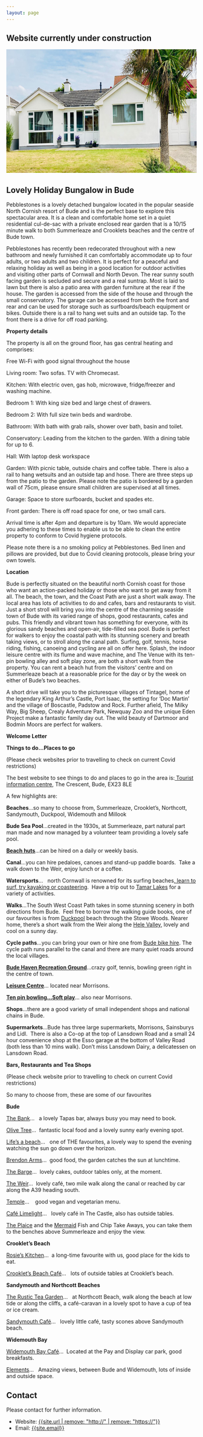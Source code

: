 ```yaml
---
layout: page
---
```

## Website currently under construction

<picture>
    <source type="image/webp" srcset="/assets/uploads/bude_house.webp">
    <img alt="Pebblestone" src="/assets/uploads/bude_house.jpg" width="740" height="326" />
</picture>

## Lovely Holiday Bungalow in Bude

Pebblestones is a lovely detached bungalow located in the popular seaside North Cornish resort of Bude and is the perfect base to explore this spectacular area. It is a clean and comfortable home set in a quiet residential cul-de-sac with a private enclosed rear garden that is a 10/15 minute walk to both Summerleaze and Crooklets beaches and the centre of Bude town.

Pebblestones has recently been redecorated throughout with a new bathroom and newly furnished it can comfortably accommodate up to four adults, or two adults and two children.  It is perfect for a peaceful and relaxing holiday as well as being in a good location for outdoor activities and visiting other parts of Cornwall and North Devon.
The rear sunny south facing garden is secluded and secure and a real suntrap. Most is laid to lawn but there is also a patio area with garden furniture at the rear if the house.  The garden is accessed from the side of the house and through the small conservatory. The garage can be accessed from both the front and rear and can be used for storage such as surfboards/beach equipment or bikes. Outside there is a rail to hang wet suits and an outside tap. To the front there is a drive for off road parking.

**Property details**

The property is all on the ground floor, has gas central heating and comprises:

Free Wi-Fi with good signal throughout the house 

Living room: Two sofas. TV with Chromecast.

Kitchen: With electric oven, gas hob, microwave, fridge/freezer and washing machine.

Bedroom 1: With king size bed and large chest of drawers.

Bedroom 2: With full size twin beds and wardrobe.

Bathroom: With bath with grab rails, shower over bath, basin and toilet.

Conservatory: Leading from the kitchen to the garden.  With a dining table for up to 6.

Hall: With laptop desk workspace

Garden: With picnic table, outside chairs and coffee table. There is also a rail to hang wetsuits and an outside tap and hose.  There are three steps up from the patio to the garden.  Please note the patio is bordered by a garden wall of 75cm, please ensure small children are supervised at all times.

Garage: Space to store surfboards, bucket and spades etc.

Front garden: There is off road space for one, or two small cars.

Arrival time is after 4pm and departure is by 10am.  We would appreciate you adhering to these times to enable us to be able to clean the entire property to conform to Covid hygiene protocols.

Please note there is a no smoking policy at Pebblestones.  Bed linen and pillows are provided, but due to Covid cleaning protocols, please bring your own towels.

**Location**

Bude is perfectly situated on the beautiful north Cornish coast for those who want an action-packed holiday or those who want to get away from it all. The beach, the town, and the Coast Path are just a short walk away. The local area has lots of activities to do and cafes, bars and restaurants to visit. Just a short stroll will bring you into the centre of the charming seaside town of Bude with its varied range of shops, good restaurants, cafes and pubs. This friendly and vibrant town has something for everyone, with its glorious sandy beaches and open-air, tide-filled sea pool. Bude is perfect for walkers to enjoy the coastal path with its stunning scenery and breath taking views, or to stroll along the canal path. Surfing, golf, tennis, horse riding, fishing, canoeing and cycling are all on offer here. Splash, the indoor leisure centre with its flume and wave machine, and The Venue with its ten-pin bowling alley and soft play zone, are both a short walk from the property. You can rent a beach hut from the visitors’ centre and on Summerleaze beach at a reasonable price for the day or by the week on either of Bude’s two beaches.

A short drive will take you to the picturesque villages of Tintagel, home of the legendary King Arthur’s Castle, Port Isaac, the setting for ‘Doc Martin’ and the village of Boscastle, Padstow and Rock. Further afield, The Milky Way, Big Sheep, Crealy Adventure Park, Newquay Zoo and the unique Eden Project make a fantastic family day out. The wild beauty of Dartmoor and Bodmin Moors are perfect for walkers.

**Welcome Letter**

**Things to do…Places to go**

(Please check websites prior to travelling to check on current Covid restrictions)

The best website to see things to do and places to go in the area is:[ Tourist information centre](https://www.visitbude.info/contact-bude-tourist-information-centre/), The Crescent, Bude, EX23 8LE

A few highlights are:

**Beaches**…so many to choose from, Summerleaze, Crooklet’s, Northcott, Sandymouth, Duckpool, Widemouth and Millook

**Bude Sea Pool**…created in the 1930s, at Summerleaze, part natural part man made and now managed by a volunteer team providing a lovely safe pool.

**[Beach huts](https://www.visitbude.info/beach-lovers/hire-a-beach-hut/)**…can be hired on a daily or weekly basis.

**Canal**…you can hire pedaloes, canoes and stand-up paddle boards.  Take a walk down to the Weir, enjoy lunch or a coffee.

**Watersports**…   north Cornwall is renowned for its surfing beaches[, learn to surf, try kayaking or coasteering](https://www.shorelineactivities.co.uk/meet.shoreline.in.bude.cornwall/Simon+Hammond/51).  Have a trip out to [Tamar Lakes](https://www.swlakestrust.org.uk/Pages/Site/activities/Category/tamar-lakes) for a variety of activities.

**Walks**…The South West Coast Path takes in some stunning scenery in both directions from Bude.  Feel free to borrow the walking guide books, one of our favourites is from [Duckpool](https://www.nationaltrust.org.uk/sandymouth/trails/sandymouth-to-duckpool-and-stowe-wood-circular-walk) beach through the Stowe Woods. Nearer home, there’s a short walk from the Weir along the [Hele Valley](https://www.southwestcoastpath.org.uk/print-walk/565), lovely and cool on a sunny day.

**Cycle paths**…you can bring your own or hire one from [Bude bike hire](https://budebikehire.co.uk). The cycle path runs parallel to the canal and there are many quiet roads around the local villages.

**[Bude Haven Recreation Ground](http://www.budehavenrec.co.uk)**…crazy golf, tennis, bowling green right in the centre of town.

**[Leisure Centre](https://www.better.org.uk/leisure-centre/cornwall/bude-leisure-centre)**… located near Morrisons.

**[Ten pin bowling...Soft play](https://thevenuebude.co.uk)**... also near Morrisons.

**Shops**…there are a good variety of small independent shops and national chains in Bude. 

**Supermarkets**…Bude has three large supermarkets, Morrisons, Sainsburys and Lidl.  There is also a Co-op at the top of Lansdown Road and a small 24 hour convenience shop at the Esso garage at the bottom of Valley Road (both less than 10 mins walk). Don’t miss Lansdown Dairy, a delicatessen on Lansdown Road.

**Bars, Restaurants and Tea Shops**

(Please check website prior to travelling to check on current Covid restrictions)

So many to choose from, these are some of our favourites

**Bude**

[The Bank](https://www.thebankatbude.co.uk)…   a lovely Tapas bar, always busy you may need to book.

[Olive Tree](https://www.olivetreebude.co.uk)…  fantastic local food and a lovely sunny early evening spot.

[Life’s a beach](https://www.lifesabeach.info)…   one of THE favourites, a lovely way to spend the evening watching the sun go down over the horizon.

[Brendon Arms](http://www.brendonarms.co.uk/traditional.pub.food.in.bude)…  good food, the garden catches the sun at lunchtime.

[The Barge](http://www.thebargebude.co.uk)…  lovely cakes, outdoor tables only, at the moment.

[The Weir](https://weir-restaurant-bude.co.uk)…  lovely café, two mile walk along the canal or reached by car along the A39 heading south.

[Temple](https://www.templecornwall.com)…    good vegan and vegetarian menu.

[Café Limelight](https://www.thecastlebude.co.uk/cafe-limelight)…   lovely café in The Castle, also has outside tables.

[The Plaice](https://www.theplaice.net/) and the [Mermaid](https://www.tripadvisor.co.uk/Restaurant_Review-g190804-d3454611-Reviews-The_Mermaid_Takeaway-Bude_Bude_Stratton_Cornwall_England.html) Fish and Chip Take Aways, you can take them to the benches above Summerleaze and enjoy the view.

**Crooklet’s Beach**

[Rosie’s Kitchen](https://www.rosieskitchen.co.uk)…  a long-time favourite with us, good place for the kids to eat.[](https://www.tripadvisor.co.uk/Restaurant_Review-g190804-d15073371-Reviews-Crooklets_Beach_Cafe-Bude_Bude_Stratton_Cornwall_England.html)

[Crooklet’s Beach Café](https://www.tripadvisor.co.uk/Restaurant_Review-g190804-d15073371-Reviews-Crooklets_Beach_Cafe-Bude_Bude_Stratton_Cornwall_England.html)…   lots of outside tables at Crooklet’s beach.

**Sandymouth and Northcott Beaches**

[The Rustic Tea Garden](https://www.tripadvisor.co.uk/Restaurant_Review-g190804-d1765417-Reviews-The_Rustic_Tea_Garden-Bude_Bude_Stratton_Cornwall_England.html)…   at Northcott Beach, walk along the beach at low tide or along the cliffs, a café-caravan in a lovely spot to have a cup of tea or ice cream.

[](https://www.tripadvisor.co.uk/Restaurant_Review-g190804-d5814474-Reviews-Sandymouth_Cafe-Bude_Bude_Stratton_Cornwall_England.html)[Sandymouth Café](https://www.tripadvisor.co.uk/Restaurant_Review-g190804-d5814474-Reviews-Sandymouth_Cafe-Bude_Bude_Stratton_Cornwall_England.html)…   lovely little café, tasty scones above Sandymouth beach.

**Widemouth Bay**

[Widemouth Bay Café](http://www.widemouthbaycafe.co.uk)…  Located at the Pay and Display car park, good breakfasts.
[](http://www.elements-life.co.uk)

[Elements](http://www.elements-life.co.uk)…   Amazing views, between Bude and Widemouth, lots of inside and outside space.

## Contact

Please contact for further information.

* Website: [{{site.url | remove: "http://" | remove: "https://"}}]({{site.url}})
* Email: [{{site.email}}](mailto:{{site.email}})